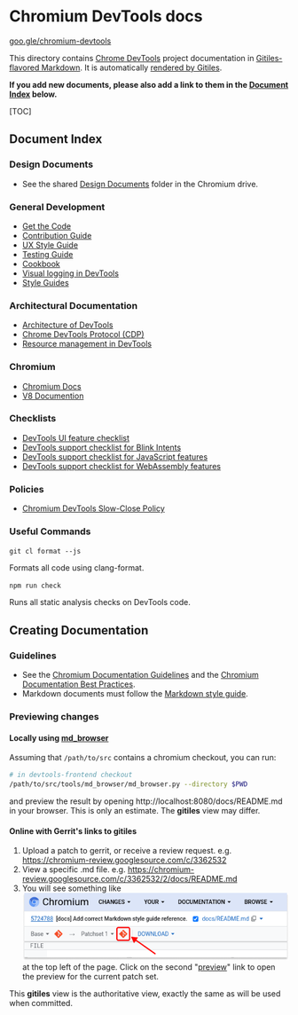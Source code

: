 # Chromium DevTools docs

[goo.gle/chromium-devtools](http://goo.gle/chromium-devtools)

This directory contains [Chrome DevTools] project
documentation in [Gitiles-flavored Markdown]. It is automatically
[rendered by Gitiles].

[Chrome DevTools]: https://developer.chrome.com/docs/devtools/
[Gitiles-flavored Markdown]: https://gerrit.googlesource.com/gitiles/+/master/Documentation/markdown.md
[rendered by Gitiles]: https://chromium.googlesource.com/devtools/devtools-frontend/+/main/docs/

**If you add new documents, please also add a link to them in the [Document Index](#Document-Index)
below.**

[TOC]

## Document Index

### Design Documents

*   See the shared [Design Documents](https://drive.google.com/drive/folders/1JbUthATfybvMQR3yAHC4J0P7n6oftYNq) folder in the Chromium drive.

### General Development

*   [Get the Code](./get_the_code.md)
*   [Contribution Guide](./contributing/README.md)
*   [UX Style Guide](./styleguide/ux/README.md)
*   [Testing Guide](../test/README.md)
*   [Cookbook](./cookbook/README.md)
*   [Visual logging in DevTools](../front_end/ui/visual_logging/README.md)
*   [Style Guides](./styleguide/README.md)

### Architectural Documentation

*   [Architecture of DevTools](architecture_of_devtools.md)
*   [Chrome DevTools Protocol (CDP)](devtools-protocol.md)
*   [Resource management in DevTools](resource_management.md)

### Chromium

*   [Chromium Docs](https://chromium.googlesource.com/chromium/src/+/main/docs/README.md)
*   [V8 Documention](https://v8.dev/docs)

### Checklists

*   [DevTools UI feature checklist](./checklist/ui.md)
*   [DevTools support checklist for Blink Intents](./checklist/README.md)
*   [DevTools support checklist for JavaScript features](./checklist/javascript.md)
*   [DevTools support checklist for WebAssembly features](./checklist/webassembly.md)

### Policies

*   [Chromium DevTools Slow-Close Policy](./policy/slow-close.md)

### Useful Commands

`git cl format --js`

Formats all code using clang-format.

`npm run check`

Runs all static analysis checks on DevTools code.


## Creating Documentation

### Guidelines

*   See the [Chromium Documentation Guidelines](https://chromium.googlesource.com/chromium/src/+/refs/heads/main/docs/documentation_guidelines.md)
    and the
    [Chromium Documentation Best Practices](https://chromium.googlesource.com/chromium/src/+/refs/heads/main/docs/documentation_best_practices.md).
*   Markdown documents must follow the
    [Markdown style guide](styleguide/markdown/markdown.md).

### Previewing changes

#### Locally using [md_browser](https://chromium.googlesource.com/chromium/src/+/refs/heads/main/tools/md_browser)

Assuming that `/path/to/src` contains a chromium checkout, you can run:

```bash
# in devtools-frontend checkout
/path/to/src/tools/md_browser/md_browser.py --directory $PWD
```

and preview the result by opening http://localhost:8080/docs/README.md in your browser. This is only an estimate. The **gitiles** view may differ.

#### Online with Gerrit's links to gitiles

1.  Upload a patch to gerrit, or receive a review request.
    e.g. https://chromium-review.googlesource.com/c/3362532
2.  View a specific .md file.
    e.g. https://chromium-review.googlesource.com/c/3362532/2/docs/README.md
3.  You will see something like <br>
    ![Preview changes with Gitiles from Gerrit](./images/gerrit-preview.png) <br>
    at the top left of the page. Click on the second
    "[preview](https://chromium.googlesource.com/chromium/src/+/refs/changes/32/3362532/3/docs/README.md)"
    link to open the preview for the current patch set.

This **gitiles** view is the authoritative view, exactly the same as will be
used when committed.
